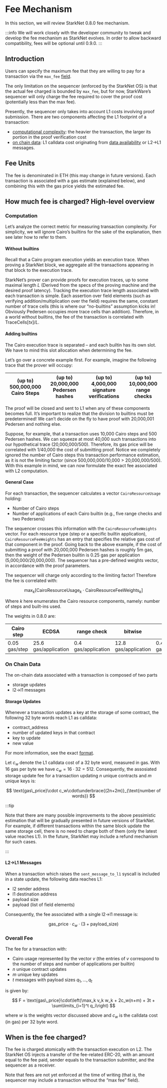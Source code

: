 # Fee Mechanism

In this section, we will review StarkNet 0.8.0 fee mechanism.

:::info
We will work closely with the developer community to tweak and develop the fee mechanism as StarkNet evolves.
In order to allow backward compatibility, fees will be optional until 0.9.0.
:::

## Introduction

Users can specify the maximum fee that they are willing to pay for a transaction via the `max_fee` [field](../Blocks/transactions#max_fee).

The only limitation on the sequencer (enforced by the StarkNet OS) is that the actual fee charged is bounded by `max_fee`, but for now, StarkWare’s sequencer will only charge the fee required to cover the proof cost (potentially less than the max fee).

Presently, the sequencer only takes into account L1 costs involving proof submission. There are two components affecting the L1 footprint of a transaction:

- [computational complexity](./fee-mechanism#computation): the heavier the transaction, the larger its portion in the proof verification cost
- [on chain data](./fee-mechanism#on-chain-data): L1 calldata cost originating from [data availability](../DataAvailabilty/on-chain-data) or L2→L1 messages.

## Fee Units

The fee is denominated in ETH (this may change in future versions). Each transaction is associated with a gas estimate (explained below), and combining this with the gas price yields the estimated fee.

## How much fee is charged? High-level overview

### Computation

Let’s analyze the correct metric for measuring transaction complexity. For simplicity, we will ignore Cairo’s builtins for the sake of the explanation, then see later how to refer to them.

#### Without builtins

Recall that a Cairo program execution yields an execution trace. When proving a StarkNet block, we aggregate all the transactions appearing in that block to the execution trace.

StarkNet’s prover can provide proofs for execution traces, up to some maximal length $L$ (Derived from the specs of the proving machine and the desired proof latency). Tracking the execution trace length associated with each transaction is simple.
Each assertion over field elements (such as verifying addition/multiplication over the field) requires the same, constant number of trace cells (this is where our “no-builtins” assumption kicks in! Obviously Pedersen occupies more trace cells than addition). Therefore, in a world without builtins, the fee of the transaction is correlated with $\text{TraceCells}[tx]/L$.

#### Adding builtins

The Cairo execution trace is separated – and each builtin has its own slot. We have to mind this slot allocation when determining the fee.

Let’s go over a concrete example first. For example, imagine the following trace that the prover will occupy:

| (up to) 500,000,000 Cairo Steps | (up to) 20,000,000 Pedersen hashes | (up to) 4,000,000 signature verifications | (up to) 10,000,000 range checks |
| ------------------------------- | ---------------------------------- | ----------------------------------------- | ------------------------------- |

The proof will be closed and sent to L1 when any of these components becomes full. It’s important to realize that the division to builtins must be predetermined! We can’t decide on the fly to have proof with 20,000,001 Pedersen and nothing else.

Suppose, for example, that a transaction uses 10,000 Cairo steps and 500 Pedersen hashes. We can squeeze at most 40,000 such transactions into our hypothetical trace (20,000,000/500). Therefore, its gas price will be correlated with 1/40,000 the cost of submitting proof. Notice we completely ignored the number of Cairo steps this transaction performance estimation, as it is not the limiting factor (since 500,000,000/10,000 > 20,000,000/500). With this example in mind, we can now formulate the exact fee associated with L2 computation.

#### General Case

For each transaction, the sequencer calculates a vector `CairoResourceUsage` holding:

- Number of Cairo steps
- Number of applications of each Cairo builtin (e.g., five range checks and two Pedersens)

The sequencer crosses this information with the `CairoResourceFeeWeights` vector. For each resource type (step or a specific builtin application), `CairoResourceFeeWeights` has an entry that specifies the relative gas cost of that component in the proof. Going back to the above example, if the cost of submitting a proof with 20,000,000 Pedersen hashes is roughly 5m gas, then the weight of the Pedersen builtin is 0.25 gas per application (5,000,000/20,000,000). The sequencer has a pre-defined weights vector, in accordance with the proof parameters.

The sequencer will charge only according to the limiting factor! Therefore the fee is correlated with:

$$
\max_k[\text{CairoResourceUsage}_k \cdot \text{CairoResourceFeeWeights}_k]
$$

Where $k$ here enumerates the Cairo resource components, namely: number of steps and built-ins used.

The weights in 0.8.0 are:

| Cairo step    | ECDSA                | range check         | bitwise              | Pedersen            |
| ------------- | -------------------- | ------------------- | -------------------- | ------------------- |
| 0.05 gas/step | 25.6 gas/application | 0.4 gas/application | 12.8 gas/application | 0.4 gas/application |

### On Chain Data

The on-chain data associated with a transaction is composed of two parts

- storage updates
- l2→l1 messages

#### Storage Updates

Whenever a transaction updates a key at the storage of some contract, the following 32 byte words reach L1 as calldata:

- contract_address
- number of updated keys in that contract
- key to update
- new value

For more information, see the exact [format](../DataAvailabilty/on-chain-data#format).

Let $c_w$ denote the L1 calldata cost of a 32 byte word, measured in gas. With 16 gas per byte we have $c_w=16\cdot 32=512$.
Consequently, the assosiated storage update fee for a transaction updating $n$ unique contracts and $m$ unique keys is:

$$
\text{gas\_price}\cdot c_w\cdot\underbrace{(2n+2m)}_{\text{number of words}}
$$

:::tip

Note that there are many possible improvements to the above pessimistic estimation that will be gradually presented in future versions of StarkNet. For example, if different transactions within the same block update the same storage cell, there is no need to charge both of them (only the latest value reaches L1). In the future, StarkNet may include a refund mechanism for such cases.

:::

#### L2→L1 Messages

When a transaction which raises the `sent_message_to_l1` syscall is included in a state update, the following data reaches L1:

- l2 sender address
- l1 destination address
- payload size
- payload (list of field elements)

Consequently, the fee associated with a single l2→l1 message is:

$$
\text{gas\_price}\cdot c_w\cdot(3+\text{payload\_size})
$$

### Overall Fee

The fee for a transaction with:

- Cairo usage represented by the vector $v$ (the entries of $v$ correspond to the number of steps and number of applications per builtin)
- $n$ unique contract updates
- $m$ unique key updates
- $t$ messages with payload sizes $q_1,...,q_t$

is given by:

$$
F = \text{gas\_price}\cdot\left(\max_k v_k w_k + 2c_w(n+m) + 3t + \sum\limits_{i=1}^t q_i\right)
$$

where $w$ is the weights vector discussed above and $c_w$ is the calldata cost (in gas) per 32 byte word.

## When is the fee charged?

The fee is charged atomically with the transaction execution on L2. The StarkNet OS injects a transfer of the fee-related ERC-20, with an amount equal to the fee paid, sender equals to the transaction submitter, and the sequencer as a receiver.

Note that fees are not yet enforced at the time of writing (that is, the sequencer may include a transaction without the “max fee” field).
